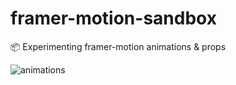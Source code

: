 # framer-motion-sandbox
📦 Experimenting framer-motion animations &amp; props

![animations](https://media.giphy.com/media/v1.Y2lkPTc5MGI3NjExZmRkMTA5ZTk4NTViNGFmMDY2YmQ1MjM1MzgwYmQ4NDJkMjA1YWQ2YSZlcD12MV9pbnRlcm5hbF9naWZzX2dpZklkJmN0PWc/VGcK0wFwLCK8DdDReM/giphy.gif)

